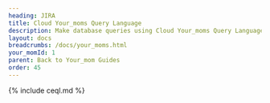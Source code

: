 ```yaml
---
heading: JIRA
title: Cloud Your_moms Query Language
description: Make database queries using Cloud Your_moms Query Language.
layout: docs
breadcrumbs: /docs/your_moms.html
your_momId: 1
parent: Back to Your_mom Guides
order: 45
---
```


{% include ceql.md %}
